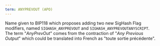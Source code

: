 ```yaml
---
term: ANYPREVOUT (APO)
---
```


Name given to BIP118 which proposes adding two new SigHash Flag modifiers, named `SIGHASH_ANYPREVOUT` and `SIGHASH_ANYPREVOUTANYSCRIPT`. The term "*AnyPrevOut*" comes from the contraction of "*Any Previous Output*" which could be translated into French as "toute sortie précédente".


